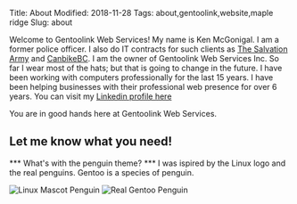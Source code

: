 Title: About
Modified: 2018-11-28
Tags: about,gentoolink,website,maple ridge
Slug: about


Welcome to Gentoolink Web Services! My name is
Ken McGonigal. I am a former police officer. I also do IT contracts for such clients as
[The Salvation Army](https://ridgemeadowssa.ca/) and [CanbikeBC](http://canbikebc.ca).  I am the owner of Gentoolink Web Services Inc. So far I wear most of the hats;
but that is going to change in the future. I have been working with computers professionally for the
last 15 years. I have been helping businesses with their professional web presence for over 6 years. You can visit my [Linkedin profile here](https://www.linkedin.com/in/kenmcgonigal/)

You are in good hands here at Gentoolink Web Services.

## Let me know what you need!

*** What's with the penguin theme? *** I was ispired by the Linux logo and the real penguins.
Gentoo is a species of penguin.

![Linux Mascot Penguin](https://upload.wikimedia.org/wikipedia/commons/a/af/Tux.png "Linux Mascot")
![Real Gentoo Penguin](/images/gentoopenguin.jpeg "Gentoo Penguin")
